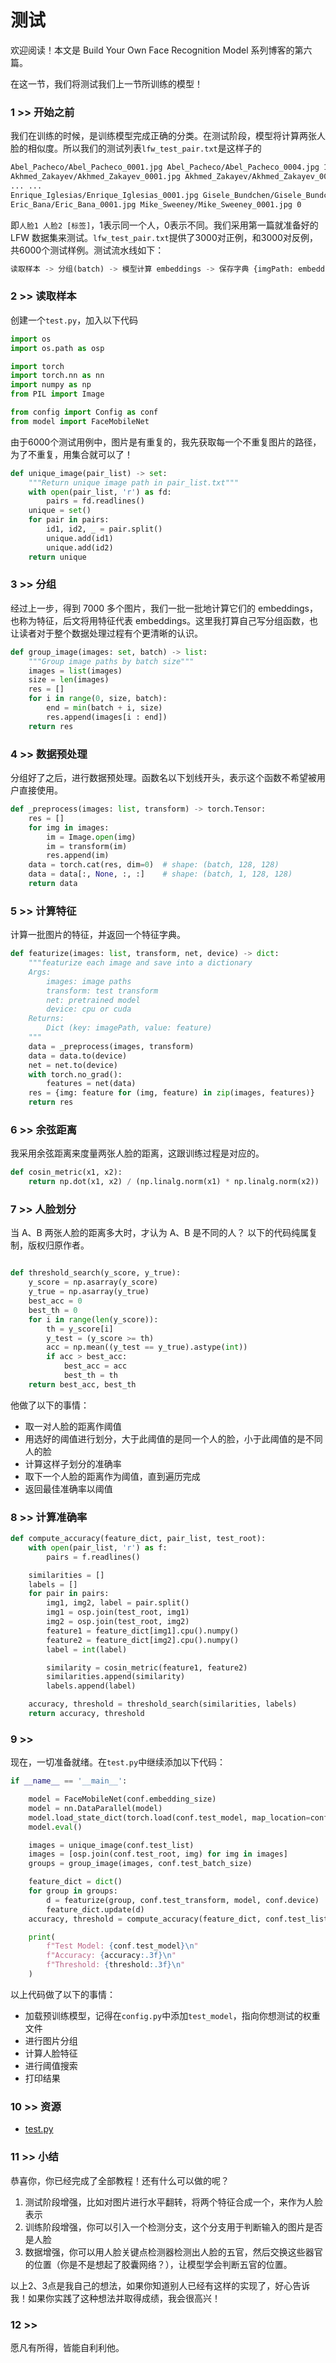 # 测试

欢迎阅读！本文是 Build Your Own Face Recognition Model 系列博客的第六篇。

在这一节，我们将测试我们上一节所训练的模型！

### 1 >> 开始之前

我们在训练的时候，是训练模型完成正确的分类。在测试阶段，模型将计算两张人脸的相似度。所以我们的测试列表`lfw_test_pair.txt`是这样子的

```sh
Abel_Pacheco/Abel_Pacheco_0001.jpg Abel_Pacheco/Abel_Pacheco_0004.jpg 1
Akhmed_Zakayev/Akhmed_Zakayev_0001.jpg Akhmed_Zakayev/Akhmed_Zakayev_0003.jpg 1
... ...
Enrique_Iglesias/Enrique_Iglesias_0001.jpg Gisele_Bundchen/Gisele_Bundchen_0002.jpg 0
Eric_Bana/Eric_Bana_0001.jpg Mike_Sweeney/Mike_Sweeney_0001.jpg 0
```

即`人脸1 人脸2 [标签]`，1表示同一个人，0表示不同。我们采用第一篇就准备好的 LFW 数据集来测试。`lfw_test_pair.txt`提供了3000对正例，和3000对反例，共6000个测试样例。测试流水线如下： 
```py
读取样本 -> 分组(batch) -> 模型计算 embeddings -> 保存字典 {imgPath: embeddings} -> 计算人脸划分的阈值和准确度
```

### 2 >> 读取样本

创建一个`test.py`，加入以下代码

```py
import os
import os.path as osp

import torch
import torch.nn as nn
import numpy as np
from PIL import Image

from config import Config as conf
from model import FaceMobileNet
```

由于6000个测试用例中，图片是有重复的，我先获取每一个不重复图片的路径，为了不重复，用集合就可以了！
```py
def unique_image(pair_list) -> set:
    """Return unique image path in pair_list.txt"""
    with open(pair_list, 'r') as fd:
        pairs = fd.readlines()
    unique = set()
    for pair in pairs:
        id1, id2, _ = pair.split()
        unique.add(id1)
        unique.add(id2)
    return unique
```

### 3 >> 分组

经过上一步，得到 7000 多个图片，我们一批一批地计算它们的 embeddings，也称为特征，后文将用特征代表 embeddings。这里我打算自己写分组函数，也让读者对于整个数据处理过程有个更清晰的认识。

```py
def group_image(images: set, batch) -> list:
    """Group image paths by batch size"""
    images = list(images)
    size = len(images)
    res = []
    for i in range(0, size, batch):
        end = min(batch + i, size)
        res.append(images[i : end])
    return res
```

### 4 >> 数据预处理

分组好了之后，进行数据预处理。函数名以下划线开头，表示这个函数不希望被用户直接使用。

```py
def _preprocess(images: list, transform) -> torch.Tensor:
    res = []
    for img in images:
        im = Image.open(img)
        im = transform(im)
        res.append(im)
    data = torch.cat(res, dim=0)  # shape: (batch, 128, 128)
    data = data[:, None, :, :]    # shape: (batch, 1, 128, 128)
    return data
```

### 5 >> 计算特征

计算一批图片的特征，并返回一个特征字典。

```py
def featurize(images: list, transform, net, device) -> dict:
    """featurize each image and save into a dictionary
    Args:
        images: image paths
        transform: test transform
        net: pretrained model
        device: cpu or cuda
    Returns:
        Dict (key: imagePath, value: feature)
    """
    data = _preprocess(images, transform)
    data = data.to(device)
    net = net.to(device)
    with torch.no_grad():
        features = net(data) 
    res = {img: feature for (img, feature) in zip(images, features)}
    return res
```

### 6 >> 余弦距离

我采用余弦距离来度量两张人脸的距离，这跟训练过程是对应的。

```py
def cosin_metric(x1, x2):
    return np.dot(x1, x2) / (np.linalg.norm(x1) * np.linalg.norm(x2))
```

### 7 >> 人脸划分

当 A、B 两张人脸的距离多大时，才认为 A、B 是不同的人？ 以下的代码纯属复制，版权归原作者。
```py

def threshold_search(y_score, y_true):
    y_score = np.asarray(y_score)
    y_true = np.asarray(y_true)
    best_acc = 0
    best_th = 0
    for i in range(len(y_score)):
        th = y_score[i]
        y_test = (y_score >= th)
        acc = np.mean((y_test == y_true).astype(int))
        if acc > best_acc:
            best_acc = acc
            best_th = th
    return best_acc, best_th
```

他做了以下的事情：

+ 取一对人脸的距离作阈值
+ 用选好的阈值进行划分，大于此阈值的是同一个人的脸，小于此阈值的是不同人的脸
+ 计算这样子划分的准确率
+ 取下一个人脸的距离作为阈值，直到遍历完成
+ 返回最佳准确率以阈值


### 8 >> 计算准确率

```py
def compute_accuracy(feature_dict, pair_list, test_root):
    with open(pair_list, 'r') as f:
        pairs = f.readlines()

    similarities = []
    labels = []
    for pair in pairs:
        img1, img2, label = pair.split()
        img1 = osp.join(test_root, img1)
        img2 = osp.join(test_root, img2)
        feature1 = feature_dict[img1].cpu().numpy()
        feature2 = feature_dict[img2].cpu().numpy()
        label = int(label)

        similarity = cosin_metric(feature1, feature2)
        similarities.append(similarity)
        labels.append(label)

    accuracy, threshold = threshold_search(similarities, labels)
    return accuracy, threshold
```

### 9 >> 

现在，一切准备就绪。在`test.py`中继续添加以下代码：

```py
if __name__ == '__main__':

    model = FaceMobileNet(conf.embedding_size)
    model = nn.DataParallel(model)
    model.load_state_dict(torch.load(conf.test_model, map_location=conf.device))
    model.eval()

    images = unique_image(conf.test_list)
    images = [osp.join(conf.test_root, img) for img in images]
    groups = group_image(images, conf.test_batch_size)

    feature_dict = dict()
    for group in groups:
        d = featurize(group, conf.test_transform, model, conf.device)
        feature_dict.update(d) 
    accuracy, threshold = compute_accuracy(feature_dict, conf.test_list, conf.test_root) 

    print(
        f"Test Model: {conf.test_model}\n"
        f"Accuracy: {accuracy:.3f}\n"
        f"Threshold: {threshold:.3f}\n"
    )
```

以上代码做了以下的事情：

+ 加载预训练模型，记得在`config.py`中添加`test_model`，指向你想测试的权重文件
+ 进行图片分组
+ 计算人脸特征
+ 进行阈值搜索
+ 打印结果

### 10 >> 资源

+ [test.py](../test.py)

### 11 >> 小结

恭喜你，你已经完成了全部教程！还有什么可以做的呢？

1. 测试阶段增强，比如对图片进行水平翻转，将两个特征合成一个，来作为人脸表示
2. 训练阶段增强，你可以引入一个检测分支，这个分支用于判断输入的图片是否是人脸
3. 数据增强，你可以用人脸关键点检测器检测出人脸的五官，然后交换这些器官的位置（你是不是想起了胶囊网络？），让模型学会判断五官的位置。

以上2、3点是我自己的想法，如果你知道别人已经有这样的实现了，好心告诉我！如果你实践了这种想法并取得成绩，我会很高兴！

### 12 >> 

愿凡有所得，皆能自利利他。
